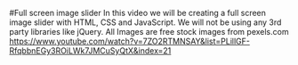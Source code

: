 #Full screen image slider
In this video we will be creating a full screen image slider with HTML, CSS and JavaScript. We will not be using any 3rd party libraries like jQuery. All Images are free stock images from pexels.com
https://www.youtube.com/watch?v=7ZO2RTMNSAY&list=PLillGF-RfqbbnEGy3ROiLWk7JMCuSyQtX&index=21
